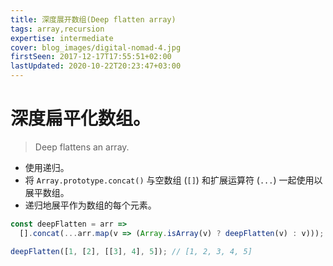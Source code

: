 ```yaml
---
title: 深度展开数组(Deep flatten array)
tags: array,recursion
expertise: intermediate
cover: blog_images/digital-nomad-4.jpg
firstSeen: 2017-12-17T17:55:51+02:00
lastUpdated: 2020-10-22T20:23:47+03:00
---
```


# 深度扁平化数组。
> Deep flattens an array.

- 使用递归。
- 将 `Array.prototype.concat()` 与空数组 (`[]`) 和扩展运算符 (`...`) 一起使用以展平数组。
- 递归地展平作为数组的每个元素。

```js
const deepFlatten = arr =>
  [].concat(...arr.map(v => (Array.isArray(v) ? deepFlatten(v) : v)));
```

```js
deepFlatten([1, [2], [[3], 4], 5]); // [1, 2, 3, 4, 5]
```
